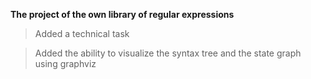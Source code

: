 **The project of the own library of regular expressions**

> Added a technical task

> Added the ability to visualize the syntax tree and the state graph using graphviz
